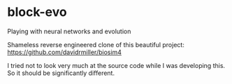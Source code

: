 # block-evo
Playing with neural networks and evolution

Shameless reverse engineered clone of this beautiful project: https://github.com/davidrmiller/biosim4

I tried not to look very much at the source code while I was developing this. So it should be significantly different.

